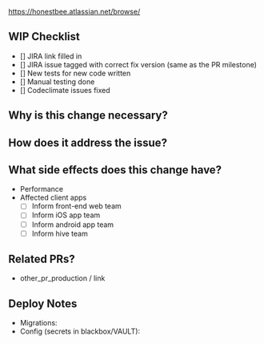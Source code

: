 https://honestbee.atlassian.net/browse/

## WIP Checklist

- [] JIRA link filled in
- [] JIRA issue tagged with correct fix version (same as the PR milestone)
- [] New tests for new code written
- [] Manual testing done
- [] Codeclimate issues fixed

## Why is this change necessary?

## How does it address the issue?

## What side effects does this change have?

- Performance
- Affected client apps
  - [ ] Inform front-end web team
  - [ ] Inform iOS app team
  - [ ] Inform android app team
  - [ ] Inform hive team

## Related PRs?

* other_pr_production / link

## Deploy Notes

- Migrations:
- Config (secrets in blackbox/VAULT):